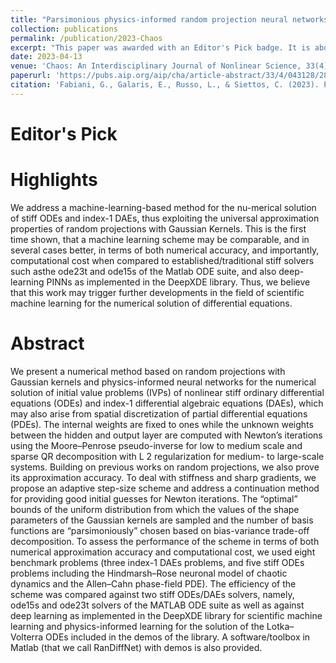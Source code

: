 ```yaml
---
title: "Parsimonious physics-informed random projection neural networks for initial value problems of ODEs and index-1 DAEs"
collection: publications
permalink: /publication/2023-Chaos
excerpt: "This paper was awarded with an Editor's Pick badge. It is about the solution of stiff system of ODEs and DAEs (including PDEs) via time-adaptive Random Projection Neural Networks."
date: 2023-04-13
venue: 'Chaos: An Interdisciplinary Journal of Nonlinear Science, 33(4)'
paperurl: 'https://pubs.aip.org/aip/cha/article-abstract/33/4/043128/2878586/Parsimonious-physics-informed-random-projection?redirectedFrom=fulltext'
citation: 'Fabiani, G., Galaris, E., Russo, L., & Siettos, C. (2023). Parsimonious physics-informed random projection neural networks for initial value problems of ODEs and index-1 DAEs. Chaos: An Interdisciplinary Journal of Nonlinear Science, 33(4).'
---
```



Editor's Pick
======

Highlights
=====
We address a machine-learning-based method for the nu-merical solution of stiff ODEs and index-1 DAEs, thus exploiting the universal approximation properties of random projections with Gaussian Kernels. This is the first time shown, that a machine learning scheme may be comparable, and in several cases better, in terms of both numerical accuracy, and importantly, computational cost when compared to established/traditional stiff solvers such asthe ode23t and ode15s of the Matlab ODE suite, and also deep-learning PINNs as implemented in the DeepXDE library. Thus, we believe that this work may trigger further developments in the field of scientific machine learning for the numerical solution of differential equations. 

Abstract
======
We present a numerical method based on random projections with Gaussian kernels and physics-informed neural networks for the numerical solution of initial value problems (IVPs) of nonlinear stiff ordinary differential equations (ODEs) and index-1 differential algebraic equations (DAEs), which may also arise from spatial discretization of partial differential equations (PDEs). The internal weights are fixed to ones while the unknown weights between the hidden and output layer are computed with Newton’s iterations using the Moore–Penrose pseudo-inverse for low to medium scale and sparse QR decomposition with L 2 regularization for medium- to large-scale systems. Building on previous works on random projections, we also prove its approximation accuracy. To deal with stiffness and sharp gradients, we propose an adaptive step-size scheme and address a continuation method for providing good initial guesses for Newton iterations. The “optimal” bounds of the uniform distribution from which the values of the shape parameters of the Gaussian kernels are sampled and the number of basis functions are “parsimoniously” chosen based on bias-variance trade-off decomposition. To assess the performance of the scheme in terms of both numerical approximation accuracy and computational cost, we used eight benchmark problems (three index-1 DAEs problems, and five stiff ODEs problems including the Hindmarsh–Rose neuronal model of chaotic dynamics and the Allen–Cahn phase-field PDE). The efficiency of the scheme was compared against two stiff ODEs/DAEs solvers, namely, ode15s and ode23t solvers of the MATLAB ODE suite as well as against deep learning as implemented in the DeepXDE library for scientific machine learning and physics-informed learning for the solution of the Lotka–Volterra ODEs included in the demos of the library. A software/toolbox in Matlab (that we call RanDiffNet) with demos is also provided.
